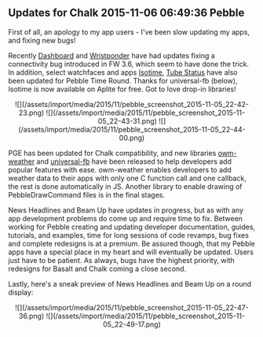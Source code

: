 Updates for Chalk
2015-11-06 06:49:36
Pebble
---

First of all, an apology to my app users - I've been slow updating my apps, and fixing new bugs!

Recently <a href="https://play.google.com/store/apps/details?id=com.wordpress.ninedof.dashboard&hl=en">Dashboard</a> and <a href="https://play.google.com/store/apps/details?id=com.wordpress.ninedof.wristponder&hl=en">Wristponder</a> have had updates fixing a connectivity bug introduced in FW 3.6, which seem to have done the trick. In addition, select watchfaces and apps <a href="https://apps.getpebble.com/applications/554574943bbdc6c8560000bf">Isotime</a>, <a href="http://apps.getpebble.com/en_US/application/529e8742d7894b189c000012">Tube Status</a> have also been updated for Pebble Time Round. Thanks for universal-fb (below), Isotime is now available on Aplite for free. Got to love drop-in libraries!
<p style="text-align:center;">![](/assets/import/media/2015/11/pebble_screenshot_2015-11-05_22-42-23.png) ![](/assets/import/media/2015/11/pebble_screenshot_2015-11-05_22-43-31.png) ![](/assets/import/media/2015/11/pebble_screenshot_2015-11-05_22-44-00.png)</p>
PGE has been updated for Chalk compatibility, and new libraries <a href="https://github.com/pebble-hacks/owm-weather">owm-weather</a> and <a href="https://github.com/C-D-Lewis/universal-fb">universal-fb</a> have been released to help developers add popular features with ease. owm-weather enables developers to add weather data to their apps with only one C function call and one callback, the rest is done automatically in JS. Another library to enable drawing of PebbleDrawCommand files is in the final stages.

News Headlines and Beam Up have updates in progress, but as with any app development problems do come up and require time to fix. Between working for Pebble creating and updating developer documentation, guides, tutorials, and examples, time for long sessions of code revamps, bug fixes and complete redesigns is at a premium. Be assured though, that my Pebble apps have a special place in my heart and will eventually be updated. Users just have to be patient. As always, bugs have the highest priority, with redesigns for Basalt and Chalk coming a close second.

Lastly, here's a sneak preview of News Headlines and Beam Up on a round display:
<p style="text-align:center;">![](/assets/import/media/2015/11/pebble_screenshot_2015-11-05_22-47-36.png) ![](/assets/import/media/2015/11/pebble_screenshot_2015-11-05_22-49-17.png)</p>
